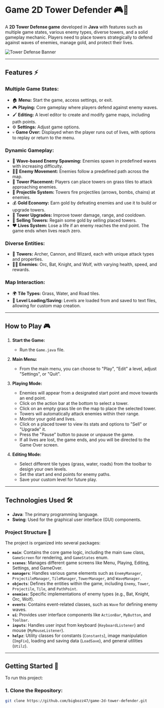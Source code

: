 # Game 2D Tower Defender 🎮🏰

A **2D Tower Defense game** developed in **Java** with features such as multiple game states, various enemy types, diverse towers, and a solid gameplay mechanic. Players need to place towers strategically to defend against waves of enemies, manage gold, and protect their lives. 

![Tower Defense Banner]((https://youtu.be/SQZEMXG8BJ8))

---

## Features ⚡

### **Multiple Game States:**
- 🏠 **Menu:** Start the game, access settings, or exit.
- 🎮 **Playing:** Core gameplay where players defend against enemy waves.
- 🖌 **Editing:** A level editor to create and modify game maps, including path points.
- ⚙️ **Settings:** Adjust game options.
- 💀 **Game Over:** Displayed when the player runs out of lives, with options to replay or return to the menu.

### **Dynamic Gameplay:**
- 🌊 **Wave-based Enemy Spawning:** Enemies spawn in predefined waves with increasing difficulty.
- 🚶‍♂️ **Enemy Movement:** Enemies follow a predefined path across the map.
- 🏰 **Tower Placement:** Players can place towers on grass tiles to attack approaching enemies.
- 🎯 **Projectile System:** Towers fire projectiles (arrows, bombs, chains) at enemies.
- 💰 **Gold Economy:** Earn gold by defeating enemies and use it to build or upgrade towers.
- 🔧 **Tower Upgrades:** Improve tower damage, range, and cooldown.
- 💸 **Selling Towers:** Regain some gold by selling placed towers.
- ❤️ **Lives System:** Lose a life if an enemy reaches the end point. The game ends when lives reach zero.

### **Diverse Entities:**
- 🏹 **Towers:** Archer, Cannon, and Wizard, each with unique attack types and properties.
- 🧟‍♂️ **Enemies:** Orc, Bat, Knight, and Wolf, with varying health, speed, and rewards.

### **Map Interaction:**
- 🌍 **Tile Types:** Grass, Water, and Road tiles.
- 💾 **Level Loading/Saving:** Levels are loaded from and saved to text files, allowing for custom map creation.

---

## How to Play 🎮

1. **Start the Game:**
    - Run the `Game.java` file.

2. **Main Menu:**
    - From the main menu, you can choose to "Play", "Edit" a level, adjust "Settings", or "Quit".

3. **Playing Mode:**
    - Enemies will appear from a designated start point and move towards an end point.
    - Click on the action bar at the bottom to select a tower.
    - Click on an empty grass tile on the map to place the selected tower.
    - Towers will automatically attack enemies within their range.
    - Monitor your gold and lives.
    - Click on a placed tower to view its stats and options to "Sell" or "Upgrade" it.
    - Press the "Pause" button to pause or unpause the game.
    - If all lives are lost, the game ends, and you will be directed to the Game Over screen.

4. **Editing Mode:**
    - Select different tile types (grass, water, roads) from the toolbar to design your own levels.
    - Set the start and end points for enemy paths.
    - Save your custom level for future play.

---

## Technologies Used 🛠️

- **Java**: The primary programming language.
- **Swing**: Used for the graphical user interface (GUI) components.
  
### Project Structure 🔧
The project is organized into several packages:
- **`main`**: Contains the core game logic, including the main `Game` class, `GameScreen` for rendering, and `GameStates` enum.
- **`scenes`**: Manages different game screens like Menu, Playing, Editing, Settings, and GameOver.
- **`managers`**: Handles various game elements such as `EnemyManager`, `ProjectileManager`, `TileManager`, `TowerManager`, and `WaveManager`.
- **`objects`**: Defines the entities within the game, including `Enemy`, `Tower`, `Projectile`, `Tile`, and `PathPoint`.
- **`enemies`**: Specific implementations of enemy types (e.g., Bat, Knight, Orc, Wolf).
- **`events`**: Contains event-related classes, such as `Wave` for defining enemy waves.
- **`ui`**: Provides user interface components like `ActionBar`, `MyButton`, and `Toolbar`.
- **`inputs`**: Handles user input from keyboard (`KeyboardListener`) and mouse (`MyMouseListener`).
- **`helpz`**: Utility classes for constants (`Constants`), image manipulation (`ImgFix`), loading and saving data (`LoadSave`), and general utilities (`Utilz`).

---

## Getting Started 🚀

To run this project:

### 1. **Clone the Repository:**
```bash
git clone https://github.com/bigbozz47/game-2d-tower-defender.git
